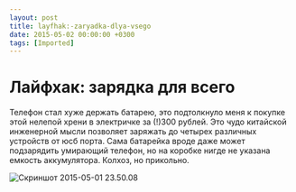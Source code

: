 ```yaml
---
layout: post
title: layfhak:-zaryadka-dlya-vsego
date: 2015-05-02 00:00:00 +0300
tags: [Imported]
---
```

# Лайфхак: зарядка для всего

Телефон стал хуже держать батарею, это подтолкнуло меня к покупке этой нелепой хрени в электричке за (!)300 рублей. Это чудо китайской инженерной мысли позволяет заряжать до четырех различных устройств от юсб порта. Сама батарейка вроде даже может подзарядить умирающий телефон, но на коробке нигде не указана емкость аккумулятора. Колхоз, но прикольно.

![Скриншот 2015-05-01 23.50.08](https://vlaim.s3.amazonaws.com/uploads/2015/05/Skrinshot-2015-05-01-23.50.08.png)